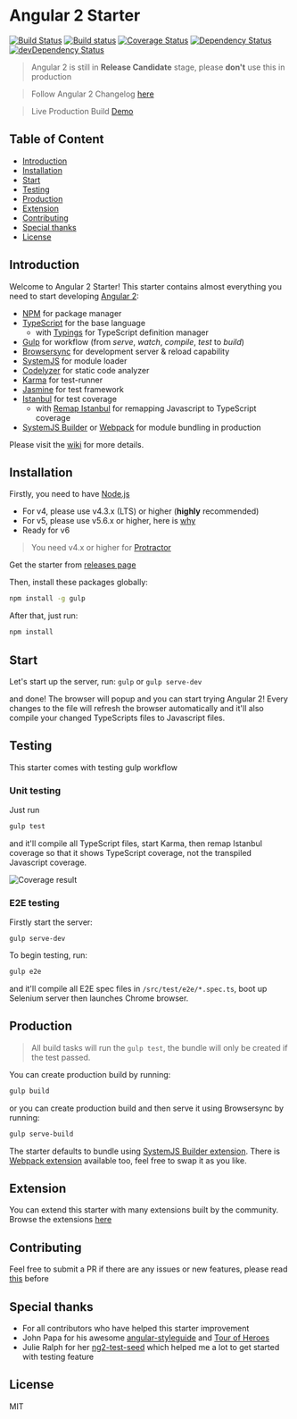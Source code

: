 # Angular 2 Starter

[![Build Status](https://travis-ci.org/antonybudianto/angular2-starter.svg?branch=master)](https://travis-ci.org/antonybudianto/angular2-starter)
[![Build status](https://ci.appveyor.com/api/projects/status/d5b3a9nnxnv5bxa5/branch/master?svg=true)](https://ci.appveyor.com/project/antonybudianto/angular2-starter/branch/master)
[![Coverage Status](https://coveralls.io/repos/github/antonybudianto/angular2-starter/badge.svg?branch=master)](https://coveralls.io/github/antonybudianto/angular2-starter?branch=master)
[![Dependency Status](https://david-dm.org/antonybudianto/angular2-starter.svg)](https://david-dm.org/antonybudianto/angular2-starter)
[![devDependency Status](https://david-dm.org/antonybudianto/angular2-starter/dev-status.svg)](https://david-dm.org/antonybudianto/angular2-starter#info=devDependencies)


> Angular 2 is still in **Release Candidate** stage, please **don't** use this in production

> Follow Angular 2 Changelog [here](https://github.com/angular/angular/blob/master/CHANGELOG.md)

> Live Production Build [Demo](https://antonybudianto.github.io/angular2-starter/)

## Table of Content
* [Introduction](#introduction)
* [Installation](#installation)
* [Start](#start)
* [Testing](#testing)
* [Production](#production)
* [Extension](#extension)
* [Contributing](#contributing)
* [Special thanks](#special-thanks)
* [License](#license)

## Introduction
Welcome to Angular 2 Starter!
This starter contains almost everything you need to start developing [Angular 2](https://angular.io/):
* [NPM](https://www.npmjs.com/) for package manager
* [TypeScript](http://www.typescriptlang.org/) for the base language
  * with [Typings](https://github.com/typings/typings) for TypeScript definition manager
* [Gulp](http://gulpjs.com/) for workflow (from *serve*, *watch*, *compile*, *test* to *build*)
* [Browsersync](https://www.browsersync.io/) for development server & reload capability
* [SystemJS](https://github.com/systemjs/systemjs) for module loader
* [Codelyzer](https://github.com/mgechev/codelyzer) for static code analyzer
* [Karma](http://karma-runner.github.io/) for test-runner
* [Jasmine](http://jasmine.github.io/) for test framework
* [Istanbul](https://github.com/gotwarlost/istanbul) for test coverage
  * with [Remap Istanbul](https://github.com/SitePen/remap-istanbul) for remapping Javascript to TypeScript coverage
* [SystemJS Builder](https://github.com/systemjs/builder) or [Webpack](https://webpack.github.io/) for module bundling in production

Please visit the [wiki](https://github.com/antonybudianto/angular2-starter/wiki) for more details.

## Installation
Firstly, you need to have [Node.js](https://nodejs.org/en/)
- For v4, please use v4.3.x (LTS) or higher (**highly** recommended)
- For v5, please use v5.6.x or higher, here is [why](https://nodejs.org/en/blog/vulnerability/february-2016-security-releases/)
- Ready for v6

> You need v4.x or higher for [Protractor](https://angular.github.io/protractor/#/)

Get the starter from [releases page](https://github.com/antonybudianto/angular2-starter/releases)

Then, install these packages globally:
```bash
npm install -g gulp
```

After that, just run:
```bash
npm install
```

## Start
Let's start up the server, run:
`gulp` or `gulp serve-dev`

and done! The browser will popup and you can start trying Angular 2!
Every changes to the file will refresh the browser automatically
and it'll also compile your changed TypeScripts files to Javascript files.

## Testing
This starter comes with testing gulp workflow

### Unit testing
Just run
```bash
gulp test
```
and it'll compile all TypeScript files, start Karma, then remap Istanbul coverage so that it shows TypeScript coverage, not the transpiled Javascript coverage.

![Coverage result](http://s33.postimg.org/w7m9ckdkf/Screen_Shot_2016_06_04_at_8_15_53_AM.png)

### E2E testing
Firstly start the server:
```
gulp serve-dev
```
To begin testing, run:
```bash
gulp e2e
```
and it'll compile all E2E spec files in `/src/test/e2e/*.spec.ts`, boot up Selenium server then launches Chrome browser.

## Production
> All build tasks will run the `gulp test`, the bundle will only be created if the test passed.

You can create production build by running:
```bash
gulp build
```
or you can create production build and then serve it using Browsersync by running:
```bash
gulp serve-build
```
The starter defaults to bundle using [SystemJS Builder extension](https://github.com/ngstarter/systemjs-extension).
There is [Webpack extension](https://github.com/ngstarter/webpack-extension) available too, feel free to swap it as you like.

## Extension
You can extend this starter with many extensions built by the community. Browse the extensions [here](https://github.com/ngstarter)

## Contributing
Feel free to submit a PR if there are any issues or new features, please read [this](https://github.com/antonybudianto/angular2-starter/wiki/Contributing) before

## Special thanks
* For all contributors who have helped this starter improvement
* John Papa for his awesome [angular-styleguide](https://github.com/johnpapa/angular-styleguide) and [Tour of Heroes](https://github.com/johnpapa/angular2-tour-of-heroes)
* Julie Ralph for her [ng2-test-seed](https://github.com/juliemr/ng2-test-seed) which helped me a lot to get started with testing feature

## License
MIT
